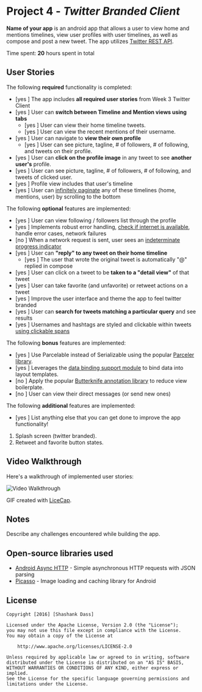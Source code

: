 # Project 4 - *Twitter Branded Client*

**Name of your app** is an android app that allows a user to view home and mentions timelines, view user profiles with user timelines, as well as compose and post a new tweet. The app utilizes [Twitter REST API](https://dev.twitter.com/rest/public).

Time spent: **20** hours spent in total

## User Stories

The following **required** functionality is completed:

* [yes ] The app includes **all required user stories** from Week 3 Twitter Client
* [yes ] User can **switch between Timeline and Mention views using tabs**
  * [yes ] User can view their home timeline tweets.
  * [yes ] User can view the recent mentions of their username.
* [yes ] User can navigate to **view their own profile**
  * [yes ] User can see picture, tagline, # of followers, # of following, and tweets on their profile.
* [yes ] User can **click on the profile image** in any tweet to see **another user's** profile.
 * [yes ] User can see picture, tagline, # of followers, # of following, and tweets of clicked user.
 * [yes ] Profile view includes that user's timeline
* [yes ] User can [infinitely paginate](http://guides.codepath.com/android/Endless-Scrolling-with-AdapterViews-and-RecyclerView) any of these timelines (home, mentions, user) by scrolling to the bottom

The following **optional** features are implemented:

* [yes ] User can view following / followers list through the profile
* [yes ] Implements robust error handling, [check if internet is available](http://guides.codepath.com/android/Sending-and-Managing-Network-Requests#checking-for-network-connectivity), handle error cases, network failures
* [no ] When a network request is sent, user sees an [indeterminate progress indicator](http://guides.codepath.com/android/Handling-ProgressBars#progress-within-actionbar)
* [yes ] User can **"reply" to any tweet on their home timeline**
  * [yes ] The user that wrote the original tweet is automatically "@" replied in compose
* [yes ] User can click on a tweet to be **taken to a "detail view"** of that tweet
 * [yes ] User can take favorite (and unfavorite) or retweet actions on a tweet
* [yes ] Improve the user interface and theme the app to feel twitter branded
* [yes ] User can **search for tweets matching a particular query** and see results
* [yes ] Usernames and hashtags are styled and clickable within tweets [using clickable spans](http://guides.codepath.com/android/Working-with-the-TextView#creating-clickable-styled-spans)

The following **bonus** features are implemented:

* [yes ] Use Parcelable instead of Serializable using the popular [Parceler library](http://guides.codepath.com/android/Using-Parceler).
* [yes ] Leverages the [data binding support module](http://guides.codepath.com/android/Applying-Data-Binding-for-Views) to bind data into layout templates.
* [no ] Apply the popular [Butterknife annotation library](http://guides.codepath.com/android/Reducing-View-Boilerplate-with-Butterknife) to reduce view boilerplate.
* [no ] User can view their direct messages (or send new ones)

The following **additional** features are implemented:

* [yes ] List anything else that you can get done to improve the app functionality!
1) Splash screen (twitter branded).
2) Retweet and favorite button states.
## Video Walkthrough

Here's a walkthrough of implemented user stories:

<img src='http://i.imgur.com/MriisdG.gif' title='Video Walkthrough' width='' alt='Video Walkthrough' />

GIF created with [LiceCap](http://www.cockos.com/licecap/).

## Notes

Describe any challenges encountered while building the app.

## Open-source libraries used

- [Android Async HTTP](https://github.com/loopj/android-async-http) - Simple asynchronous HTTP requests with JSON parsing
- [Picasso](http://square.github.io/picasso/) - Image loading and caching library for Android

## License

    Copyright [2016] [Shashank Dass]

    Licensed under the Apache License, Version 2.0 (the "License");
    you may not use this file except in compliance with the License.
    You may obtain a copy of the License at

        http://www.apache.org/licenses/LICENSE-2.0

    Unless required by applicable law or agreed to in writing, software
    distributed under the License is distributed on an "AS IS" BASIS,
    WITHOUT WARRANTIES OR CONDITIONS OF ANY KIND, either express or implied.
    See the License for the specific language governing permissions and
    limitations under the License.
